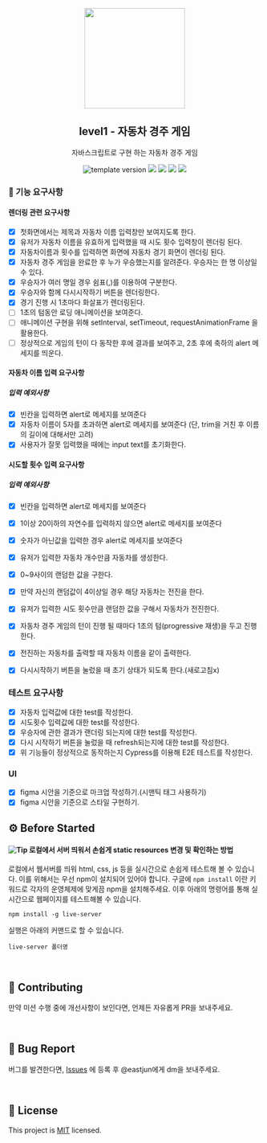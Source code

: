 <p align="middle" >
  <img width="200px;" src="https://user-images.githubusercontent.com/50367798/106415730-2645a280-6493-11eb-876c-ef7172652261.png"/>
</p>
<h2 align="middle">level1 - 자동차 경주 게임</h2>
<p align="middle">자바스크립트로 구현 하는 자동차 경주 게임</p>
<p align="middle">
  <img src="https://img.shields.io/badge/version-1.0.0-blue?style=flat-square" alt="template version"/>
  <img src="https://img.shields.io/badge/language-html-red.svg?style=flat-square"/>
  <img src="https://img.shields.io/badge/language-css-blue.svg?style=flat-square"/>
  <img src="https://img.shields.io/badge/language-js-yellow.svg?style=flat-square"/>
  <img src="https://img.shields.io/badge/license-MIT-brightgreen.svg?style=flat-square"/>
</p>

### 🎯 기능 요구사항

#### 렌더링 관련 요구사항

- [x] 첫화면에서는 제목과 자동차 이름 입력창만 보여지도록 한다.
- [x] 유저가 자동차 이름을 유효하게 입력했을 때 시도 횟수 입력창이 렌더링 된다.
- [x] 자동차이름과 횟수를 입력하면 화면에 자동차 경기 화면이 렌더링 된다.
- [x] 자동차 경주 게임을 완료한 후 누가 우승했는지를 알려준다. 우승자는 한 명 이상일 수 있다.
- [x] 우승자가 여러 명일 경우 쉼표(,)를 이용하여 구분한다.
- [x] 우승자와 함께 다시시작하기 버튼을 렌더링한다.
- [x] 경기 진행 시 1초마다 화살표가 렌더링된다.
- [ ] 1초의 텀동안 로딩 애니메이션을 보여준다.
- [ ] 애니메이션 구현을 위해 setInterval, setTimeout, requestAnimationFrame 을 활용한다.
- [ ] 정상적으로 게임의 턴이 다 동작한 후에 결과를 보여주고, 2초 후에 축하의 alert 메세지를 띄운다.

#### 자동차 이름 입력 요구사항

##### 입력 예외사항

- [x] 빈칸을 입력하면 alert로 메세지를 보여준다
- [x] 자동차 이름이 5자를 초과하면 alert로 메세지를 보여준다 (단, trim을 거친 후 이름의 길이에 대해서만 고려)
- [x] 사용자가 잘못 입력했을 때에는 input text를 초기화한다.

#### 시도할 횟수 입력 요구사항

##### 입력 예외사항

- [x] 빈칸을 입력하면 alert로 메세지를 보여준다
- [x] 1이상 20이하의 자연수를 입력하지 않으면 alert로 메세지를 보여준다
- [x] 숫자가 아닌값을 입력한 경우 alert로 메세지를 보여준다

- [x] 유저가 입력한 자동차 개수만큼 자동차를 생성한다.
- [x] 0~9사이의 랜덤한 값을 구한다.
- [x] 만약 자신의 랜덤값이 4이상일 경우 해당 자동차는 전진을 한다.
- [x] 유저가 입력한 시도 횟수만큼 랜덤한 값을 구해서 자동차가 전진한다.
- [x] 자동차 경주 게임의 턴이 진행 될 때마다 1초의 텀(progressive 재생)을 두고 진행한다.
- [x] 전진하는 자동차를 출력할 때 자동차 이름을 같이 출력한다.
- [x] 다시시작하기 버튼을 눌렀을 때 초기 상태가 되도록 한다.(새로고침x)

### 테스트 요구사항

- [x] 자동차 입력값에 대한 test를 작성한다.
- [x] 시도횟수 입력값에 대한 test를 작성한다.
- [x] 우승자에 관한 결과가 랜더링 되는지에 대한 test를 작성한다.
- [x] 다시 시작하기 버튼을 눌렀을 때 refresh되는지에 대한 test를 작성한다.
- [x] 위 기능들이 정상적으로 동작하는지 Cypress를 이용해 E2E 테스트를 작성한다.

### UI

- [x] figma 시안을 기준으로 마크업 작성하기.(시맨틱 태그 사용하기)
- [x] figma 시안을 기준으로 스타일 구현하기.

## ⚙️ Before Started

#### <img alt="Tip" src="https://img.shields.io/static/v1.svg?label=&message=Tip&style=flat-square&color=673ab8"> 로컬에서 서버 띄워서 손쉽게 static resources 변경 및 확인하는 방법

로컬에서 웹서버를 띄워 html, css, js 등을 실시간으로 손쉽게 테스트해 볼 수 있습니다. 이를 위해서는 우선 npm이 설치되어 있어야 합니다. 구글에 `npm install` 이란 키워드로 각자의 운영체제에 맞게끔 npm을 설치해주세요. 이후 아래의 명령어를 통해 실시간으로 웹페이지를 테스트해볼 수 있습니다.

```
npm install -g live-server
```

실행은 아래의 커맨드로 할 수 있습니다.

```
live-server 폴더명
```

<br>

## 👏 Contributing

만약 미션 수행 중에 개선사항이 보인다면, 언제든 자유롭게 PR을 보내주세요.

<br>

## 🐞 Bug Report

버그를 발견한다면, [Issues](https://github.com/woowacourse/javascript-racingcar/issues) 에 등록 후 @eastjun에게 dm을 보내주세요.

<br>

## 📝 License

This project is [MIT](https://github.com/woowacourse/javascript-racingcar/blob/main/LICENSE) licensed.
